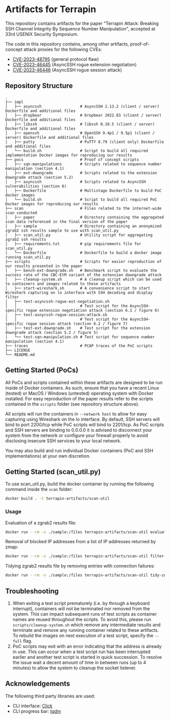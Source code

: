 # Artifacts for Terrapin

This repository contains artifacts for the paper "Terrapin Attack: Breaking SSH Channel Integrity By Sequence Number Manipulation", accepted at 33rd USENIX Security Symposium.

The code in this repository contains, among other artifacts, proof-of-concept attack proxies for the following CVEs:

- [CVE-2023-48795](https://nvd.nist.gov/vuln/detail/CVE-2023-48795) (general protocol flaw)
- [CVE-2023-46445](https://nvd.nist.gov/vuln/detail/CVE-2023-46445) (AsyncSSH rogue extension negotiation)
- [CVE-2023-46446](https://nvd.nist.gov/vuln/detail/CVE-2023-46446) (AsyncSSH rogue session attack)

## Repository Structure

    .
    ├── impl
    │   ├── asyncssh                 # AsyncSSH 2.13.2 (client / server) Dockerfile and additional files
    │   ├── dropbear                 # Dropbear 2022.83 (client / server) Dockerfile and additional files
    │   ├── libssh                   # libssh 0.10.5 (client / server) Dockerfile and additional files
    │   ├── openssh                  # OpenSSH 9.4p1 / 9.5p1 (client / server) Dockerfile and additional files
    │   ├── putty                    # PuTTY 0.79 (client only) Dockerfile and additional files
    │   └── build.sh                 # Script to build all required implementation Docker images for reproducing our results
    ├── pocs                         # Proof of concept scripts
    │   ├── sqn-manipulations        # Scripts related to sequence number manipulation (section 4.1)
    │   ├── ext-downgrade            # Scripts related to the extension downgrade attack (section 5.2)
    │   ├── asyncssh                 # Scripts related to AsyncSSH vulnerabilities (section 6)
    │   ├── Dockerfile               # Multistage Dockerfile to build PoC docker images
    │   └── build.sh                 # Script to build all required PoC Docker images for reproducing our results
    ├── scan                         # Files related to the internet-wide scan conducted
    │   ├── paper                    # Directory containing the aggregated scan data referenced in the final version of the paper
    │   ├── sample	                 # Directory containing an anonymized zgrab2 ssh results sample to use with scan_util.py
    │   ├── scan_util.py             # Utility script for aggregating zgrab2 ssh results
    │   ├── requirements.txt         # pip requirements file for scan_util.py
    │   └── Dockerfile               # Dockerfile to build a docker image running scan_util.py
    ├── scripts                      # Scripts for easier reproduction of our results presented in the paper
    │   ├── bench-ext-downgrade.sh   # Benchmark script to evaluate the success rate of the CBC-EtM variant of the extension downgrade attack
    │   ├── cleanup-system.sh        # A cleanup script which can be used to containers and images related to these artifacts
    │   ├── start-wireshark.sh       # A convenience script to start Wireshark capturing on lo interface with SSH decoding and display filter
    │   ├── test-asyncssh-rogue-ext-negotiation.sh
    │   │                            # Test script for the AsyncSSH-specific rogue extension negotiation attack (section 6.1 / figure 6)
    │   ├── test-asnycssh-rogue-session-attack.sh
    │   │                            # Test script for the AsyncSSH-specific rogue session attack (section 6.2 / figure 7)
    │   ├── test-ext-downgrade.sh    # Test script for the extension downgrade attack (section 5.2 / figure 5)
    │   └── test-sqn-manipulation.sh # Test script for sequence number manipulation (section 4.1)
    ├── traces                       # PCAP traces of the PoC scripts
    ├── LICENSE
    └── README.md

## Getting Started (PoCs)

All PoCs and scripts contained within these artifacts are designed to be run inside of Docker containers. As such, ensure that you have a recent
Linux (tested) or MacOS / Windows (untested) operating system with Docker installed. For easy reproduction of the paper results refer to the
scripts contained in the `scripts` folder (see repository structure above).

All scripts will run the containers in `--network host` to allow for easy capturing using Wireshark on the lo interface. By default, SSH servers
will bind to port 2200/tcp while PoC scripts will bind to 2201/tcp. As PoC scripts and SSH servers are binding to 0.0.0.0 it is advised to disconnect
your system from the network or configure your firewall properly to avoid disclosing insecure SSH services to your local network.

You may also build and run individual Docker containers (PoC and SSH implementations) at your own discretion.

## Getting Started (scan_util.py)

To use scan_util.py, build the docker container by running the following command inside the `scan` folder:

```bash
docker build . -t terrapin-artifacts/scan-util
```

### Usage

Evaluation of a zgrab2 results file:

```bash
docker run --rm -v ./sample:/files terrapin-artifacts/scan-util evaluate -i /files/sample.json -o /files/sample.acc.json
```

Removal of blocked IP addresses from a list of IP addresses returned by zmap:

```bash
docker run --rm -v ./sample:/files terrapin-artifacts/scan-util filter-blocked-ips -i /files/zmap.csv -o /files/zmap-filtered.csv -b /files/blocklist.txt
```

Tidying zgrab2 results file by removing entries with connection failures:

```bash
docker run --rm -v ./sample:/files terrapin-artifacts/scan-util tidy-zgrab2 -i /files/sample.json -o /files/sample-clean.json
```

## Troubleshooting

1. When exiting a test script prematurely (i.e. by through a keyboard interrupt), containers will not be terminated nor removed from the system. This can impact subsequent runs of
test scripts as container names are reused throughout the scripts. To avoid this, please run `scripts/cleanup-system.sh` which remove any intermediate results and terminate and remove any running container
related to these artifacts. To rebuild the images on next execution of a test script, specify the `--full` flag.
2. PoC scripts may exit with an error indicating that the address is already in use. This can occur when a test script run has been interrupted earlier and another test script
is started in quick succession. To resolve the issue wait a decent amount of time in between runs (up to 4 minutes) to allow the system to cleanup the socket listener.

## Acknowledgements

The following third party libraries are used:

- CLI interface: [Click](https://github.com/pallets/click/)
- CLI progress bar: [tqdm](https://github.com/tqdm/tqdm)
